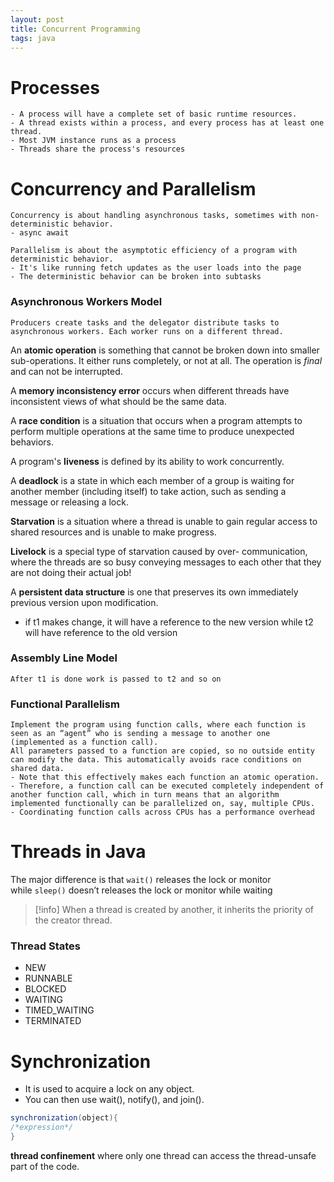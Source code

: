 ```yaml
---
layout: post
title: Concurrent Programming
tags: java
---
```


# Processes
	- A process will have a complete set of basic runtime resources. 
	- A thread exists within a process, and every process has at least one thread.
	- Most JVM instance runs as a process
	- Threads share the process's resources

# Concurrency and Parallelism
	Concurrency is about handling asynchronous tasks, sometimes with non-deterministic behavior.
	- async await

	Parallelism is about the asymptotic efficiency of a program with deterministic behavior.
	- It's like running fetch updates as the user loads into the page
	- The deterministic behavior can be broken into subtasks

### Asynchronous Workers Model
	Producers create tasks and the delegator distribute tasks to asynchronous workers. Each worker runs on a different thread.

An **atomic operation** is something that cannot be broken down into smaller sub-operations. It either runs completely, or not at all. The operation is *final* and can not be interrupted.

A **memory inconsistency error** occurs when different threads have inconsistent views of what should be the same data.

A **race condition** is a situation that occurs when a program attempts to perform multiple operations at the same time to produce unexpected behaviors.

A program's **liveness** is defined by its ability to work concurrently.

A **deadlock** is a state in which each member of a group is waiting for another member (including itself) to take action, such as sending a message or releasing a lock.

**Starvation** is a situation where a thread is unable to gain regular access to shared resources and is unable to make progress.

**Livelock** is a special type of starvation caused by over- communication, where the threads are so busy conveying messages to each other that they are not doing their actual job!

A **persistent data structure** is one that preserves its own immediately previous version upon modification.
- if t1 makes change, it will have a reference to the new version while t2 will have reference to the old version

### Assembly Line Model
	After t1 is done work is passed to t2 and so on

### Functional Parallelism
	Implement the program using function calls, where each function is seen as an “agent” who is sending a message to another one (implemented as a function call).
	All parameters passed to a function are copied, so no outside entity can modify the data. This automatically avoids race conditions on shared data.
	- Note that this effectively makes each function an atomic operation.
	- Therefore, a function call can be executed completely independent of another function call, which in turn means that an algorithm implemented functionally can be parallelized on, say, multiple CPUs.
	- Coordinating function calls across CPUs has a performance overhead

# Threads in Java
The major difference is that `wait()` releases the lock or monitor while `sleep()` doesn’t releases the lock or monitor while waiting

> [!info] When a thread is created by another, it inherits the priority of the creator thread.

### Thread States
- NEW
- RUNNABLE
- BLOCKED
- WAITING
- TIMED_WAITING
- TERMINATED

# Synchronization
- It is used to acquire a lock on any object.
- You can then use wait(), notify(), and join().

```java
synchronization(object){
/*expression*/
}
```

**thread confinement** where only one thread can access the thread-unsafe part of the code.
